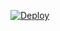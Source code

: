 [![Deploy](https://www.herokucdn.com/deploy/button.svg)](https://heroku.com/deploy?template=https://github.com/neilontechnologies/glink-heroku)
